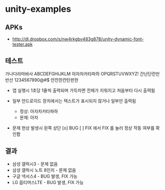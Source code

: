 unity-examples
==============

## APKs

* http://dl.dropbox.com/s/nw4rkgbv483g878/unity-dynamic-font-tester.apk

## 테스트

  가나다라마바사
  ABCDEFGHIJKLM
  아자차카타파하
  OPQRSTUVWXYZ!
  간난단란만반산
  1234567890@#$
  안잔찬칸탄판한
  
* 앱 실행시 1초당 1줄씩 출력되며 가득차면 전체가 지워지고 처음부터 다시 출력됨 
* 일부 안드로이드 장치에서는 텍스트가 표시되지 않거나 일부만 출력됨
  * 정상: 아자차카타파하
  * 문제: 아자

* 문제 현상 발생시 왼쪽 상단 [o] BUG [ ] FIX 에서 FIX 를 눌러 정상 작동 여부를 확인함

## 결과

* 삼성 갤럭시3 - 문제 없음
* 삼성 갤럭시 노트 8인치 - 문제 없음
* 구글 넥서스4 - BUG 발생, FIX 가능
* LG 옵티머스LTE - BUG 발생, FIX 가능
